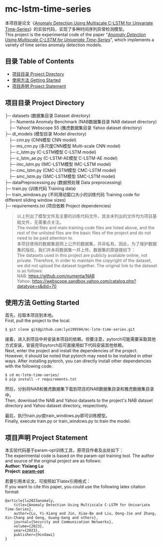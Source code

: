 # mc-lstm-time-series
本项目是论文《[Anomaly Detection Using Multiscale C-LSTM for Univariate Time-Series](https://www.hindawi.com/journals/scn/2023/6597623/)》的实验代码，实现了多种时间序列异常检测模型。<br>
This project is the experimental code of the paper "*[Anomaly Detection Using Multiscale C-LSTM for Univariate Time-Series](https://www.hindawi.com/journals/scn/2023/6597623/)*", which implements a variety of time series anomaly detection models.

## 目录 Table of Contents

- [项目目录 Project Directory](#project)
- [使用方法 Getting Started](#get-start)
- [项目声明 Project Statement](#statement)

<h2 id="project">项目目录 Project Directory</h2>

├─ datasets (数据集目录 Dataset directory)<br>
&emsp;├─ Numenta Anomaly Benchmark (NAB数据集目录 NAB dataset directory)<br>
&emsp;├─ Yahoo! Webscope S5 (雅虎数据集目录 Yahoo dataset directory)<br>
├─ dl_models (模型目录 Model directory) <br>
&emsp;├─ cnn.py (CNN模型 CNN model)<br>
&emsp;├─ ms_cnn.py (多尺度CNN模型 Multi-scale CNN model)<br>
&emsp;├─ c_lstm.py (C-LSTM模型 C-LSTM model)<br>
&emsp;├─ c_lstm_ae.py (C-LSTM-AE模型 C-LSTM-AE model)<br>
&emsp;├─ imc_lstm.py (IMC-LSTM模型 IMC-LSTM model)<br>
&emsp;├─ cmc_lstm.py (CMC-LSTM模型 CMC-LSTM model)<br>
&emsp;├─ smc_lstm.py (SMC-LSTM模型 SMC-LSTM model)<br>
├─ dataPreprocessing.py (数据预处理 Data preprocessing)<br>
├─ train.py (训练代码 Training data)<br>
├─ train_windows.py (不同滑动窗口大小的训练代码 Training code for different sliding window sizes)<br>
├─ requirements.txt (项目依赖 Project dependencies)<br>

> 以上列出了模型文件及主要的训练代码文件，其余未列出的文件均为项目基础文件，无需重点关注。<br>
> The model files and main training code files are listed above, and the rest of the unlisted files are the basic files of the project and do not need to be paid attention to.<br>
> 本项目使用的数据集是网上公开的数据集，并非私有。因此，为了维护数据集的版权，我们并未将数据集一并上传。数据集的原链接如下：<br>
> The datasets used in this project are publicly available online, not private. Therefore, in order to maintain the copyright of the dataset, we did not upload the dataset together. The original link to the dataset is as follows:<br>
> NAB: https://github.com/numenta/NAB<br>
> Yahoo: https://webscope.sandbox.yahoo.com/catalog.php?datatype=s&did=70

<h2 id="get-start">使用方法 Getting Started</h2>

首先，拉取本项目到本地。<br>
First, pull the project to the local.

    $ git clone git@github.com:lyx199504/mc-lstm-time-series.git

接着，进入到项目中并安装本项目的依赖。但要注意，pytorch可能需要采取其他方式安装，安装完毕pytorch后可直接用如下代码安装其他依赖。<br>
Next, enter the project and install the dependencies of the project. However, it should be noted that pytorch may need to be installed in other ways. After installing pytorch, you can directly install other dependencies with the following code.

    $ cd mc-lstm-time-series/
    $ pip install -r requirements.txt

然后，分别将NAB和雅虎数据集下载到项目的NAB数据集目录和雅虎数据集目录中。<br>
Then, download the NAB and Yahoo datasets to the project's NAB dataset directory and Yahoo dataset directory, respectively.

最后，执行train.py或train_windows.py即可训练模型。<br>
Finally, execute train.py or train_windows.py to train the model.

<h2 id="statement">项目声明 Project Statement</h2>

本实验代码基于param-opt训练工具，原项目作者及出处如下：<br>
The experimental code is based on the param-opt training tool. The author and source of the original project are as follows:<br>
**Author: Yixiang Lu**<br>
**Project: [param-opt](https://github.com/lyx199504/param-opt)**

若要引用本论文，可按照如下latex引用格式：<br>
If you want to cite this paper, you could use the following latex citation format:

    @article{lu2023anomaly,
        title={Anomaly Detection Using Multiscale C-LSTM for Univariate Time-Series},
        author={Lu, Yi-Xiang and Jin, Xiao-Bo and Liu, Dong-Jie and Zhang, Xin-Chang and Geng, Guang-Gang and others},
        journal={Security and Communication Networks},
        volume={2023},
        year={2023},
        publisher={Hindawi}
    }

